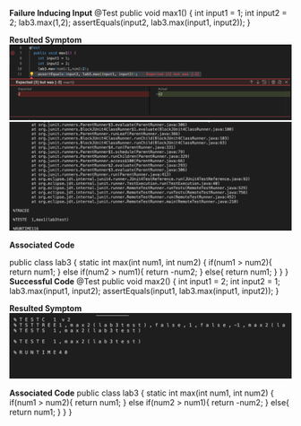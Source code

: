 **Failure Inducing Input**
@Test
  public void max1() {
    int input1 = 1;
    int input2 = 2;
    lab3.max(1,2);
    assertEquals(input2, lab3.max(input1, input2));
  }

**Resulted Symptom**
![Image](failure.png)
![Image](failure2.png)


**Associated Code**

public class lab3 {
    static int max(int num1, int num2) {
        if(num1 > num2){
            return num1;
        }
        else if(num2 > num1){
            return -num2;
        }
        else{
            return num1;
        }
      }
}
**Successful Code**
  @Test
  public void max2() {
    int input1 = 2;
    int input2 = 1;
    lab3.max(input1, input2);
    assertEquals(input1, lab3.max(input1, input2));
}

**Resulted Symptom**
![Image](success.png)

**Associated Code**
public class lab3 {
    static int max(int num1, int num2) {
        if(num1 > num2){
            return num1;
        }
        else if(num2 > num1){
            return -num2;
        }
        else{
            return num1;
        }
      }
}

